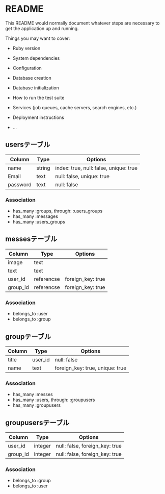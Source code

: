 # README

This README would normally document whatever steps are necessary to get the
application up and running.

Things you may want to cover:

* Ruby version

* System dependencies

* Configuration

* Database creation

* Database initialization

* How to run the test suite

* Services (job queues, cache servers, search engines, etc.)

* Deployment instructions

* ...
## usersテーブル
|Column | Type |	Options|
|------ | ---- | -------|
|name | string |index: true, null: false, unique: true|
|Email |	text |null: false, unique: true|
|password | text |	null: false|
### Association
- has_many :groups, through: :users_groups
- has_many :messages
- has_many :users_groups

## messesテーブル
|Column | Type | Options|
|------|----|-------|
|image | text | |
|text | text | |
|user_id | referencse | foreign_key: true|
|group_id | referencse | foreign_key: true |
### Association
- belongs_to :user
- belongs_to :group

## groupテーブル
|Column | Type | Options|
|------ | ---- | -------|
|title | user_id | null: false|
|name | text | foreign_key: true, unique: true|
### Association
- has_many :messes
- has_many  :users, through: :groupusers
- has_many  :groupusers

## groupusersテーブル
|Column | Type | Options|
|------ | ---- | -------|
|user_id | integer | null: false, foreign_key: true|
|group_id | integer | null: false, foreign_key: true|
### Association
- belongs_to :group
- belongs_to :user